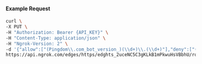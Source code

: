 <!-- Code generated for API Clients. DO NOT EDIT. -->

#### Example Request

```bash
curl \
-X PUT \
-H "Authorization: Bearer {API_KEY}" \
-H "Content-Type: application/json" \
-H "Ngrok-Version: 2" \
-d '{"allow":["(Pingdom\\.com_bot_version_)(\\d+)\\.(\\d+)"],"deny":["(made_up_bot)/(\\d+)\\.(\\d+)"],"enabled":true}' \
https://api.ngrok.com/edges/https/edghts_2uceNC5C3gKLkB1mPkwuHsVBbhU/routes/edghtsrt_2uceNE2EHZhyjOFQmqiSdgqAa7d/user_agent_filter
```
